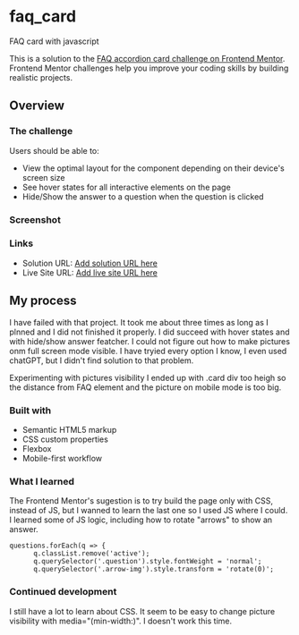 # faq_card
FAQ card with javascript

This is a solution to the [FAQ accordion card challenge on Frontend Mentor](https://www.frontendmentor.io/challenges/faq-accordion-card-XlyjD0Oam). Frontend Mentor challenges help you improve your coding skills by building realistic projects. 

## Overview

### The challenge

Users should be able to:

- View the optimal layout for the component depending on their device's screen size
- See hover states for all interactive elements on the page
- Hide/Show the answer to a question when the question is clicked

### Screenshot


### Links

- Solution URL: [Add solution URL here](https://your-solution-url.com)
- Live Site URL: [Add live site URL here](https://your-live-site-url.com)

## My process

I have failed with that project. It took me about three times as long as I plnned and I did not finished it properly. I did succeed with hover states and with hide/show answer featcher. I could not figure out how to make pictures onm full screen mode visible. I have tryied every option I know, I even used chatGPT, but I didn't find solution to that problem.

Experimenting with pictures visibility I ended up with .card div too heigh so the distance from FAQ element and the picture on mobile mode is too big. 

### Built with

- Semantic HTML5 markup
- CSS custom properties
- Flexbox
- Mobile-first workflow

### What I learned

The Frontend Mentor's sugestion is to try build the page only with CSS, instead of JS, but I wanned to learn the last one so I used JS where I could. I learned some of JS logic, including how to rotate "arrows" to show an answer.
```````JS
questions.forEach(q => {
      q.classList.remove('active');
      q.querySelector('.question').style.fontWeight = 'normal';
      q.querySelector('.arrow-img').style.transform = 'rotate(0)';
`````````````

### Continued development

I still have a lot to learn about CSS. It seem to be easy to change picture visibility with media="(min-width:)". I doesn't work this time.


